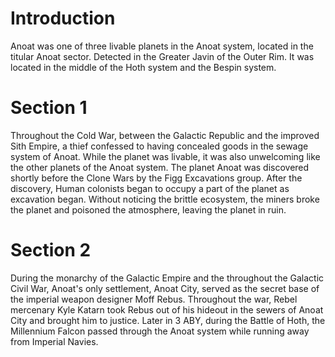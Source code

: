 # Introduction

Anoat was one of three livable planets in the Anoat system, located in the titular Anoat sector.
Detected in the Greater Javin of the Outer Rim.
It was located in the middle of the Hoth system and the Bespin system.

# Section 1

Throughout the Cold War, between the Galactic Republic and the improved Sith Empire, a thief confessed to having concealed goods in the sewage system of Anoat.
While the planet was livable, it was also unwelcoming like the other planets of the Anoat system.
The planet Anoat was discovered shortly before the Clone Wars by the Figg Excavations group.
After the discovery, Human colonists began to occupy a part of the planet as excavation began.
Without noticing the brittle ecosystem, the miners broke the planet and poisoned the atmosphere, leaving the planet in ruin.

# Section 2

During the monarchy of the Galactic Empire and the throughout the Galactic Civil War, Anoat's only settlement, Anoat City, served as the secret base of the imperial weapon designer Moff Rebus.
Throughout the war, Rebel mercenary Kyle Katarn took Rebus out of his hideout in the sewers of Anoat City and brought him to justice.
Later in 3 ABY, during the Battle of Hoth, the Millennium Falcon passed through the Anoat system while running away from Imperial Navies.
